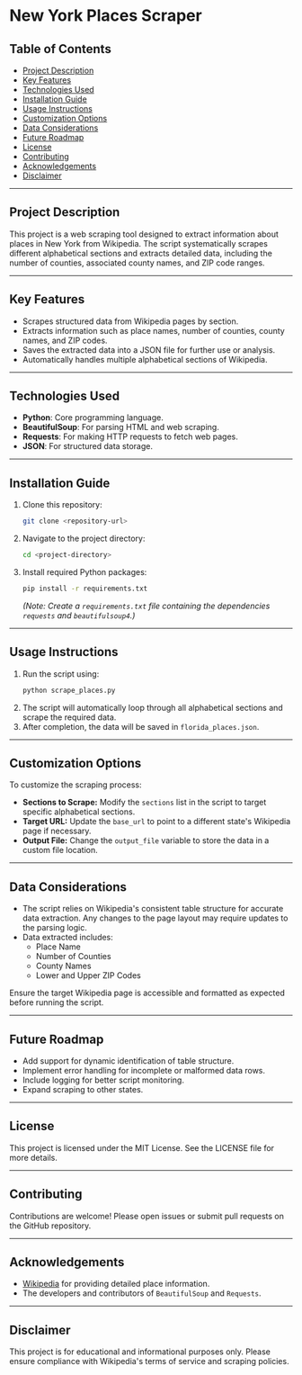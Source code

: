# New York Places Scraper

## Table of Contents
- [Project Description](#project-description)
- [Key Features](#key-features)
- [Technologies Used](#technologies-used)
- [Installation Guide](#installation-guide)
- [Usage Instructions](#usage-instructions)
- [Customization Options](#customization-options)
- [Data Considerations](#data-considerations)
- [Future Roadmap](#future-roadmap)
- [License](#license)
- [Contributing](#contributing)
- [Acknowledgements](#acknowledgements)
- [Disclaimer](#disclaimer)

---

## Project Description

This project is a web scraping tool designed to extract information about places in New York from Wikipedia. The script systematically scrapes different alphabetical sections and extracts detailed data, including the number of counties, associated county names, and ZIP code ranges.

---

## Key Features

- Scrapes structured data from Wikipedia pages by section.
- Extracts information such as place names, number of counties, county names, and ZIP codes.
- Saves the extracted data into a JSON file for further use or analysis.
- Automatically handles multiple alphabetical sections of Wikipedia.

---

## Technologies Used

- **Python**: Core programming language.
- **BeautifulSoup**: For parsing HTML and web scraping.
- **Requests**: For making HTTP requests to fetch web pages.
- **JSON**: For structured data storage.

---

## Installation Guide

1. Clone this repository:
   ```bash
   git clone <repository-url>
   ```
2. Navigate to the project directory:
   ```bash
   cd <project-directory>
   ```
3. Install required Python packages:
   ```bash
   pip install -r requirements.txt
   ```
   *(Note: Create a `requirements.txt` file containing the dependencies `requests` and `beautifulsoup4`.)*

---

## Usage Instructions

1. Run the script using:
   ```bash
   python scrape_places.py
   ```
2. The script will automatically loop through all alphabetical sections and scrape the required data.
3. After completion, the data will be saved in `florida_places.json`.

---

## Customization Options

To customize the scraping process:
- **Sections to Scrape:** Modify the `sections` list in the script to target specific alphabetical sections.
- **Target URL:** Update the `base_url` to point to a different state's Wikipedia page if necessary.
- **Output File:** Change the `output_file` variable to store the data in a custom file location.

---

## Data Considerations

- The script relies on Wikipedia's consistent table structure for accurate data extraction. Any changes to the page layout may require updates to the parsing logic.
- Data extracted includes:
  - Place Name
  - Number of Counties
  - County Names
  - Lower and Upper ZIP Codes
  
Ensure the target Wikipedia page is accessible and formatted as expected before running the script.

---

## Future Roadmap

- Add support for dynamic identification of table structure.
- Implement error handling for incomplete or malformed data rows.
- Include logging for better script monitoring.
- Expand scraping to other states.

---

## License

This project is licensed under the MIT License. See the LICENSE file for more details.

---

## Contributing

Contributions are welcome! Please open issues or submit pull requests on the GitHub repository.

---

## Acknowledgements

- [Wikipedia](https://en.wikipedia.org) for providing detailed place information.
- The developers and contributors of `BeautifulSoup` and `Requests`.

---

## Disclaimer

This project is for educational and informational purposes only. Please ensure compliance with Wikipedia's terms of service and scraping policies.

